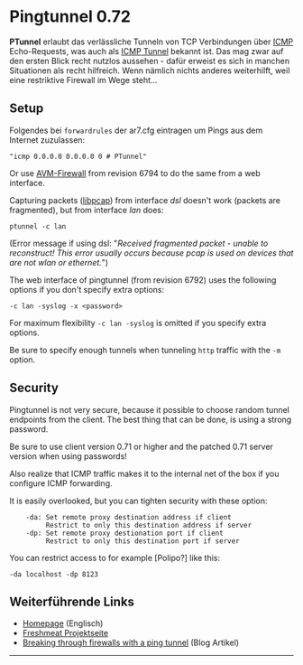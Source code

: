 # Pingtunnel 0.72

**PTunnel** erlaubt das verlässliche Tunneln von TCP Verbindungen über
[ICMP](http://de.wikipedia.org/wiki/Internet_Control_Message_Protocol)
Echo-Requests, was auch als [ICMP
Tunnel](http://en.wikipedia.org/wiki/Pingtunnel) bekannt ist.
Das mag zwar auf den ersten Blick recht nutzlos aussehen - dafür erweist
es sich in manchen Situationen als recht hilfreich. Wenn nämlich nichts
anderes weiterhilft, weil eine restriktive Firewall im Wege steht...

Setup
-----

Folgendes bei `forwardrules` der ar7.cfg eintragen um Pings aus dem
Internet zuzulassen:

```
"icmp 0.0.0.0 0.0.0.0 0 # PTunnel"
```

Or use [AVM-Firewall](../avm-firewall/README.md) from revision 6794 to do
the same from a web interface.

Capturing packets
([libpcap](http://www.tcpdump.org/pcap3_man.html))
from interface *dsl* doesn't work (packets are fragmented), but from
interface *lan* does:

```
ptunnel -c lan
```

(Error message if using dsl: "*Received fragmented packet - unable to
reconstruct! This error usually occurs because pcap is used on devices
that are not wlan or ethernet.*")

The web interface of pingtunnel (from revision 6792) uses the following
options if you don't specify extra options:

```
-c lan -syslog -x <password>
```

For maximum flexibility `-c lan -syslog` is omitted if you specify extra
options.

Be sure to specify enough tunnels when tunneling `http` traffic with the
`-m` option.

Security
--------

Pingtunnel is not very secure, because it possible to choose random
tunnel endpoints from the client. The best thing that can be done, is
using a strong password.

Be sure to use client version 0.71 or higher and the patched 0.71 server
version when using passwords!

Also realize that ICMP traffic makes it to the internal net of the box
if you configure ICMP forwarding.

It is easily overlooked, but you can tighten security with these option:

```
    -da: Set remote proxy destination address if client
         Restrict to only this destination address if server
    -dp: Set remote proxy destionation port if client
         Restrict to only this destination port if server
```

You can restrict access to for example [Polipo?] like
this:

```
-da localhost -dp 8123
```

Weiterführende Links
--------------------

-   [Homepage](http://www.cs.uit.no/~daniels/PingTunnel/)
    (Englisch)
-   [Freshmeat
    Projektseite](http://freshmeat.net/projects/ptunnel/)
-   [Breaking through firewalls with a ping
    tunnel](http://psung.blogspot.com/2008/05/breaking-through-firewalls-with-ping.html)
    (Blog Artikel)

------------------------------------------------------------------------


